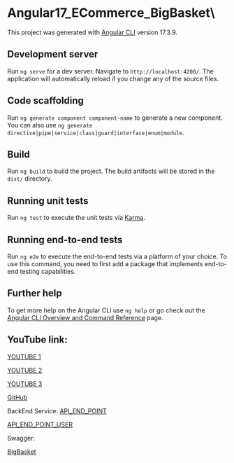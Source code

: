 # Angular17_ECommerce_BigBasket\
This project was generated with [Angular CLI](https://github.com/angular/angular-cli) version 17.3.9.

## Development server

Run `ng serve` for a dev server. Navigate to `http://localhost:4200/`. The application will automatically reload if you change any of the source files.

## Code scaffolding

Run `ng generate component component-name` to generate a new component. You can also use `ng generate directive|pipe|service|class|guard|interface|enum|module`.

## Build

Run `ng build` to build the project. The build artifacts will be stored in the `dist/` directory.

## Running unit tests

Run `ng test` to execute the unit tests via [Karma](https://karma-runner.github.io).

## Running end-to-end tests

Run `ng e2e` to execute the end-to-end tests via a platform of your choice. To use this command, you need to first add a package that implements end-to-end testing capabilities.

## Further help

To get more help on the Angular CLI use `ng help` or go check out the [Angular CLI Overview and Command Reference](https://angular.io/cli) page.



## YouTube link:

[YOUTUBE 1](https://www.youtube.com/watch?v=hejR2GfFXiA&ab_channel=LEARNINGPARTNER)

[YOUTUBE 2](https://www.youtube.com/watch?v=tlQS-XN1f8w&ab_channel=LEARNINGPARTNER)

[YOUTUBE 3](https://www.youtube.com/watch?v=ng0iVSbgo8o&ab_channel=LEARNINGPARTNER)

[GitHub](https://github.com/voidChetan/bigbasket_ecommerce_angular/tree/main)

BackEnd Service:
[API_END_POINT](https://freeapi.gerasim.in/api/BigBasket/)

[API_END_POINT_USER](http://freeapi.gerasim.in/api/User/)

Swagger:

[BigBasket](https://freeapi.gerasim.in/index.html)
